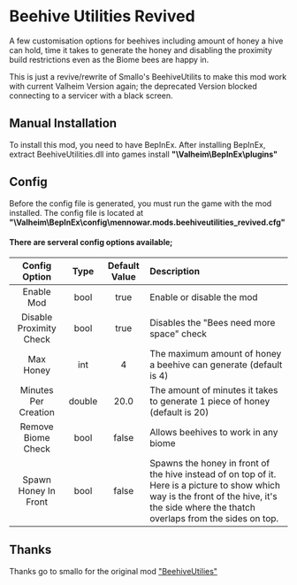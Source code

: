 # Beehive Utilities Revived
A few customisation options for beehives including amount of honey a hive can hold, time it takes to generate the honey and disabling the proximity build restrictions even as the Biome bees are happy in.

This is just a revive/rewrite of Smallo's BeehiveUtilits to make this mod work with current Valheim Version again; the deprecated Version blocked connecting to a servicer with a black screen.

## Manual Installation
To install this mod, you need to have BepInEx. After installing BepInEx, extract BeehiveUtilities.dll into games install **"\Valheim\BepInEx\plugins"**

## Config
Before the config file is generated, you must run the game with the mod installed. The config file is located at **"\Valheim\BepInEx\config\mennowar.mods.beehiveutilities_revived.cfg"**

#### There are serveral config options available;

| Config Option | Type | Default Value | Description |
|:-------------:|:-----------:|:-----------:|:-----------|
| Enable Mod | bool | true | Enable or disable the mod |
| Disable Proximity Check | bool | true | Disables the "Bees need more space" check |
| Max Honey | int | 4 | The maximum amount of honey a beehive can generate (default is 4) |
| Minutes Per Creation | double | 20.0 | The amount of minutes it takes to generate 1 piece of honey (default is 20) |
| Remove Biome Check | bool | false | Allows beehives to work in any biome |
| Spawn Honey In Front | bool | false | Spawns the honey in front of the hive instead of on top of it. Here is a picture to show which way is the front of the hive, it's the side where the thatch overlaps from the sides on top. |

## Thanks
Thanks go to smallo for the original mod ["BeehiveUtilies"](https://valheim.thunderstore.io/package/Smallo/BeehiveUtilities/)
